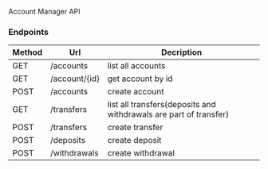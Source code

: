 Account Manager API

### Endpoints

| Method | Url | Decription |
| ------ | --- | ---------- |
| GET    |/accounts  | list all accounts |
| GET    |/account/{id}  | get account by id |
| POST    |/accounts  | create account |
| GET    |/transfers  | list all transfers(deposits and withdrawals are part of transfer) |
| POST    |/transfers  | create transfer |
| POST    |/deposits  | create deposit |
| POST    |/withdrawals  | create withdrawal |
